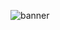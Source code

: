 ![banner](https://user-images.githubusercontent.com/85763506/159179950-50675726-f9bc-4a1b-9701-44cb6e86f48c.png)
